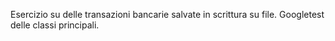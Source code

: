 Esercizio su delle transazioni bancarie salvate in scrittura su file. Googletest delle classi principali.
